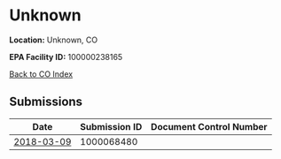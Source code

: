 # Unknown

**Location:** Unknown, CO

**EPA Facility ID:** 100000238165

[Back to CO Index](../../index.md)

## Submissions

| Date | Submission ID | Document Control Number |
|------|--------------|-------------------------|
| [2018-03-09](submissions/1000068480.md) | 1000068480 |  |

